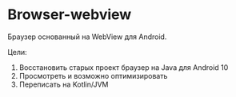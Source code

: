 # Browser-webview
Браузер основанный на WebView для Android. 

Цели:
1) Восстановить старых проект браузер на Java для Android 10
2) Просмотреть и возможно оптимизировать
3) Переписать на Kotlin/JVM
